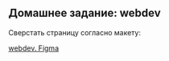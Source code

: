 ## Домашнее задание: webdev
Сверстать страницу согласно макету:

[webdev. Figma](https://www.figma.com/file/EWG64LHNWmdi51cY0W1kqt/phototime?node-id=9%3A13)
